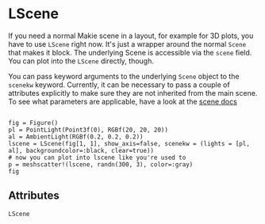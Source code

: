 

# LScene

If you need a normal Makie scene in a layout, for example for 3D plots, you have
to use `LScene` right now. It's just a wrapper around the normal `Scene` that
makes it block. The underlying Scene is accessible via the `scene` field.
You can plot into the `LScene` directly, though.

You can pass keyword arguments to the underlying `Scene` object to the `scenekw` keyword.
Currently, it can be necessary to pass a couple of attributes explicitly to make sure they are not inherited from the main scene.
To see what parameters are applicable, have a look at the [scene docs](/explanations/scenes)

```@figure backend=GLMakie

fig = Figure()
pl = PointLight(Point3f(0), RGBf(20, 20, 20))
al = AmbientLight(RGBf(0.2, 0.2, 0.2))
lscene = LScene(fig[1, 1], show_axis=false, scenekw = (lights = [pl, al], backgroundcolor=:black, clear=true))
# now you can plot into lscene like you're used to
p = meshscatter!(lscene, randn(300, 3), color=:gray)
fig
```

## Attributes

```@attrdocs
LScene
```